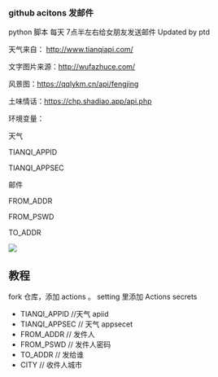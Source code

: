 ### github acitons 发邮件
python 脚本 每天 7点半左右给女朋友发送邮件
Updated by ptd

天气来自： http://www.tianqiapi.com/

文字图片来源：http://wufazhuce.com/

风景图：https://qqlykm.cn/api/fengjing

土味情话：https://chp.shadiao.app/api.php

环境变量：

天气

TIANQI_APPID

TIANQI_APPSEC

邮件

FROM_ADDR

FROM_PSWD

TO_ADDR

![](https://www.hualigs.cn/image/60b9d83a726fb.jpg)

## 教程
fork 仓库，添加 actions 。 setting 里添加 Actions secrets
- TIANQI_APPID //天气 apiid
- TIANQI_APPSEC // 天气 appsecet
- FROM_ADDR // 发件人
- FROM_PSWD // 发件人密码
- TO_ADDR // 发给谁
- CITY // 收件人城市

